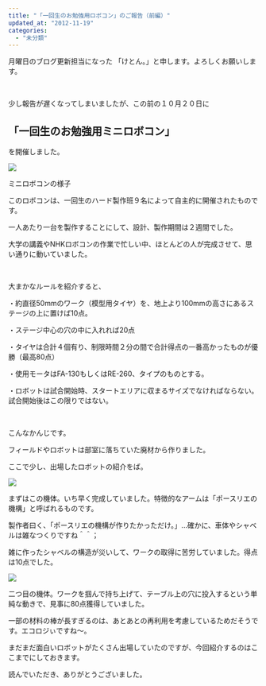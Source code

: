 ```yaml
---
title: "「一回生のお勉強用ロボコン」のご報告（前編）"
updated_at: "2012-11-19"
categories: 
  - "未分類"
---
```


月曜日のブログ更新担当になった 「けとん。」と申します。よろしくお願いします。

 

少し報告が遅くなってしまいましたが、この前の１０月２０日に

## 「一回生のお勉強用ミニロボコン」

を開催しました。

[![](images/DCIM00461-300x168.jpg)](http://technouskit.net/blog/?attachment_id=154)

ミニロボコンの様子

このロボコンは、一回生のハード製作班９名によって自主的に開催されたものです。

一人あたり一台を製作することにして、設計、製作期間は２週間でした。

大学の講義やNHKロボコンの作業で忙しい中、ほとんどの人が完成させて、思い通りに動いていました。

 

大まかなルールを紹介すると、

・約直径50mmのワーク（模型用タイヤ）を、地上より100mmの高さにあるステージの上に置けば10点。

・ステージ中心の穴の中に入れれば20点

・タイヤは合計４個有り、制限時間２分の間で合計得点の一番高かったものが優勝（最高80点）

・使用モータはFA-130もしくはRE-260、タイプのものとする。

・ロボットは試合開始時、スタートエリアに収まるサイズでなければならない。試合開始後はこの限りではない。

 

こんなかんじです。

フィールドやロボットは部室に落ちていた廃材から作りました。

ここで少し、出場したロボットの紹介をば。

[![](images/DCIM0053-300x168.jpg)](http://technouskit.net/blog/?attachment_id=156)

まずはこの機体。いち早く完成していました。特徴的なアームは「ポースリエの機構」と呼ばれるものです。

製作者曰く、「ポースリエの機構が作りたかっただけ。」...確かに、車体やシャベルは雑なつくりですね＾＾；

雑に作ったシャベルの構造が災いして、ワークの取得に苦労していました。得点は10点でした。

[![](images/DCIM00561-168x300.jpg)](http://technouskit.net/blog/?attachment_id=158)

二つ目の機体。ワークを掴んで持ち上げて、テーブル上の穴に投入するという単純な動きで、見事に80点獲得していました。

一部の材料の棒が長すぎるのは、あとあとの再利用を考慮しているためだそうです。エコロジぃですね～。

まだまだ面白いロボットがたくさん出場していたのですが、今回紹介するのはここまでにしておきます。

読んでいただき、ありがとうございました。
